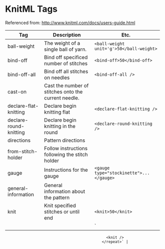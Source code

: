 # KnitML Tags

Referenced from: http://www.knitml.com/docs/users-guide.html

| Tag | Description | Etc. |
| --- | ----------- | ---------- | 
| ball-weight | The weight of a single ball of yarn. | `<ball-weight unit='g'>50</ball-weight>` | 
| bind-off | Bind off specificed number of stitches | `<bind-off>50</bind-off>` |
| bind-off-all | Bind off all stitches on needles | `<bind-off-all />` |
| cast-on | Cast the number of stitches onto the current needle. | |
| declare-flat-knitting | Declare begin knitting flat | `<declare-flat-knitting />` |
| declare-round-knitting | Declare begin knitting in the round | `<declare-round-knitting />` |
| directions | Pattern directions | |
| from-stitch-holder | Follow instructions following the stitch holder | |
| gauge | Instructions for the gauge | `<gauge type="stockinette">...</gauge>` |
| general-information | General information about the pattern | |
| knit | Knit specified stitches or until end | `<knit>50</knit>` | 
|      |                                      | `<repeat until="end">
                                                  <knit />
                                                </repeat>` |
